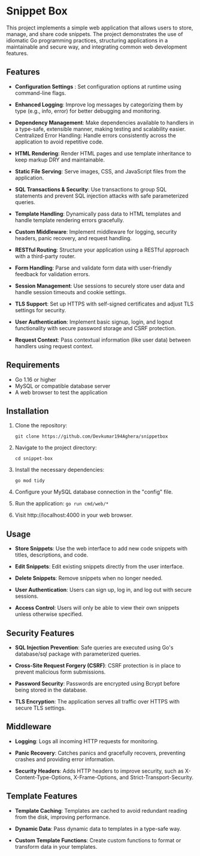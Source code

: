 # **Snippet Box**

This project implements a simple web application that allows users to store, manage, and share code snippets. The project demonstrates the use of idiomatic Go programming practices, structuring applications in a maintainable and secure way, and integrating common web development features.

## Features

- **Configuration Settings** : Set configuration options at runtime using command-line flags.

- **Enhanced Logging**: Improve log messages by categorizing them by type (e.g., info, error) for better debugging and monitoring.

- **Dependency Management**: Make dependencies available to handlers in a type-safe, extensible manner, making testing and scalability easier.
Centralized Error Handling: Handle errors consistently across the application to avoid repetitive code.

- **HTML Rendering**: Render HTML pages and use template inheritance to keep markup DRY and maintainable.

- **Static File Serving**: Serve images, CSS, and JavaScript files from the application.

- **SQL Transactions & Security**: Use transactions to group SQL statements and prevent SQL injection attacks with safe parameterized queries.

- **Template Handling**: Dynamically pass data to HTML templates and handle template rendering errors gracefully.

- **Custom Middleware**: Implement middleware for logging, security headers, panic recovery, and request handling.

- **RESTful Routing**: Structure your application using a RESTful approach with a third-party router.

- **Form Handling**: Parse and validate form data with user-friendly feedback for validation errors.

- **Session Management**: Use sessions to securely store user data and handle session timeouts and cookie settings.

- **TLS Support**: Set up HTTPS with self-signed certificates and adjust TLS settings for security.

- **User Authentication**: Implement basic signup, login, and logout functionality with secure password storage and CSRF protection.

- **Request Context**: Pass contextual information (like user data) between handlers using request context.

## Requirements

- Go 1.16 or higher
- MySQL or compatible database server
- A web browser to test the application

## Installation

1. Clone the repository:

    `git clone https://github.com/Devkumar194Aghera/snippetbox`

2. Navigate to the project directory:

    `cd snippet-box`

3. Install the necessary dependencies:

    `go mod tidy`

4. Configure your MySQL database connection in the "config" file.

5. Run the application:
    `go run cmd/web/*`

6. Visit http://localhost:4000 in your web browser.


## Usage

- **Store Snippets**: Use the web interface to add new code snippets with titles, descriptions, and code.

- **Edit Snippets**: Edit existing snippets directly from the user interface.

- **Delete Snippets**: Remove snippets when no longer needed.

- **User Authentication**: Users can sign up, log in, and log out with secure sessions.

- **Access Control**: Users will only be able to view their own snippets unless otherwise specified.

## Security Features
- **SQL Injection Prevention**: Safe queries are executed using Go's database/sql package with parameterized queries.

- **Cross-Site Request Forgery (CSRF)**: CSRF protection is in place to prevent malicious form submissions.

- **Password Security**: Passwords are encrypted using Bcrypt before being stored in the database.

- **TLS Encryption**: The application serves all traffic over HTTPS with secure TLS settings.


## Middleware 

- **Logging**: Logs all incoming HTTP requests for monitoring.

- **Panic Recovery**: Catches panics and gracefully recovers, preventing crashes and providing error information.

- **Security Headers**: Adds HTTP headers to improve security, such as X-Content-Type-Options, X-Frame-Options, and Strict-Transport-Security.

## Template Features
- **Template Caching**: Templates are cached to avoid redundant reading from the disk, improving performance.

- **Dynamic Data**: Pass dynamic data to templates in a type-safe way.

- **Custom Template Functions**: Create custom functions to format or transform data in your templates.

